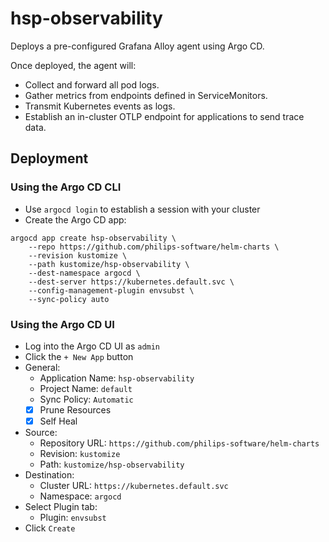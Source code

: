 # hsp-observability

Deploys a pre-configured Grafana Alloy agent using Argo CD.

Once deployed, the agent will:

* Collect and forward all pod logs.
* Gather metrics from endpoints defined in ServiceMonitors.
* Transmit Kubernetes events as logs.
* Establish an in-cluster OTLP endpoint for applications to send trace data.

## Deployment

### Using the Argo CD CLI

* Use `argocd login` to establish a session with your cluster
* Create the Argo CD app:

```shell
argocd app create hsp-observability \
    --repo https://github.com/philips-software/helm-charts \
    --revision kustomize \
    --path kustomize/hsp-observability \
    --dest-namespace argocd \
    --dest-server https://kubernetes.default.svc \
    --config-management-plugin envsubst \
    --sync-policy auto	
```

### Using the Argo CD UI

* Log into the Argo CD UI as `admin`
* Click the `+ New App` button
* General:
  - Application Name: `hsp-observability`
  - Project Name: `default`
  - Sync Policy: `Automatic`
  - [x] Prune Resources
  - [x] Self Heal 
* Source:
  - Repository URL: `https://github.com/philips-software/helm-charts`
  - Revision: `kustomize`
  - Path: `kustomize/hsp-observability`
* Destination:
  - Cluster URL: `https://kubernetes.default.svc`
  - Namespace: `argocd`
* Select Plugin tab:
  - Plugin: `envsubst`
* Click `Create` 
